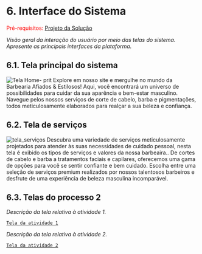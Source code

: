 
# 6. Interface do Sistema

<span style="color:red">Pré-requisitos: <a href="4-Projeto-Solucao.md"> Projeto da Solução</a></span>

_Visão geral da interação do usuário por meio das telas do sistema. Apresente as principais interfaces da plataforma._

## 6.1. Tela principal do sistema


![Tela Home- prit](https://github.com/ICEI-PUC-Minas-PSG-ADS-TI/psg-ads-2024-1-p2-tiapn-7358-1-01-Afiados-Estilosos/assets/129122228/aa758da7-2a8a-47fe-a942-a20121bccc21)
Explore em nosso site e mergulhe no mundo da Barbearia Afiados & Estilosos! Aqui, você encontrará um universo de possibilidades para cuidar da sua aparência e bem-estar masculino. Navegue pelos nossos serviços de corte de cabelo, barba e pigmentações, todos meticulosamente elaborados para realçar a sua beleza e confiança.

## 6.2. Tela de serviços

![tela_serviços](https://github.com/ICEI-PUC-Minas-PSG-ADS-TI/psg-ads-2024-1-p2-tiapn-7358-1-01-Afiados-Estilosos/assets/128488342/7672c47d-5ba2-4595-9f30-868f8dd95d40)
Descubra uma variedade de serviços meticulosamente projetados para atender às suas necessidades de cuidado pessoal, nesta tela é exibido os tipos de serviços e valores da nossa barbeaira.. De cortes de cabelo e barba a tratamentos faciais e capilares, oferecemos uma gama de opções para você se sentir confiante e bem cuidado. Escolha entre uma seleção de serviços premium realizados por nossos talentosos barbeiros e desfrute de uma experiência de beleza masculina incomparável.

## 6.3. Telas do processo 2

_Descrição da tela relativa à atividade 1._

[`Tela da atividade 1`](images/)

_Descrição da tela relativa à atividade 2._

[`Tela da atividade 2`](images/)


